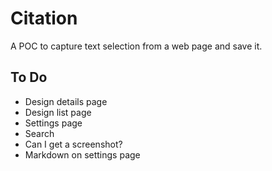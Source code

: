 Citation
=========

A POC to capture text selection from a web page and save it.

## To Do
* Design details page
* Design list page
* Settings page
* Search
* Can I get a screenshot?
* Markdown on settings page
